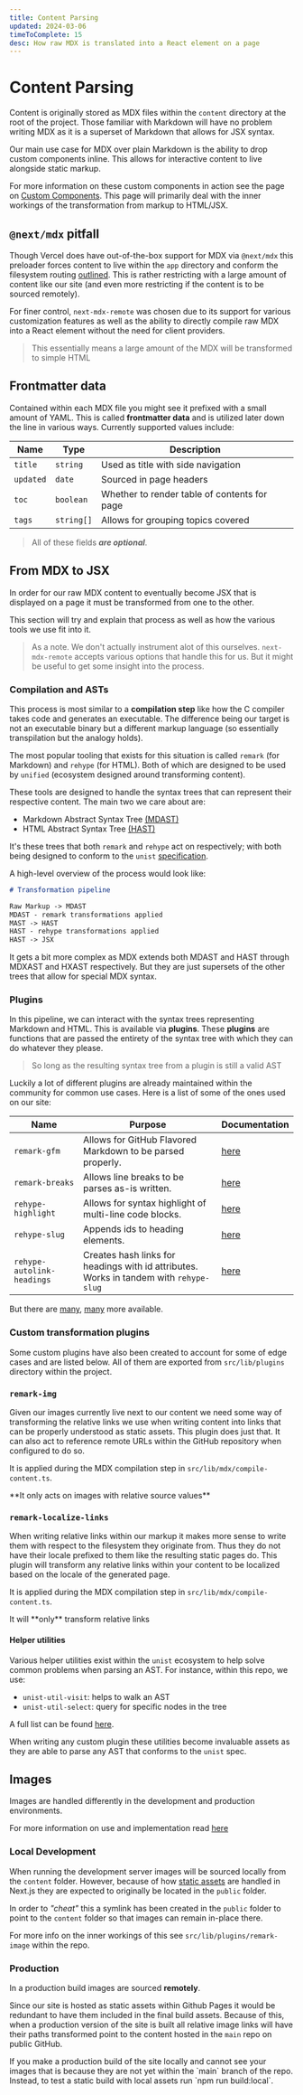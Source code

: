 ```yaml
---
title: Content Parsing
updated: 2024-03-06
timeToComplete: 15
desc: How raw MDX is translated into a React element on a page
---
```


# Content Parsing

Content is originally stored as MDX files within the `content` directory at the root of the project. Those familiar with Markdown will have no problem writing MDX as it is a superset of Markdown that allows for JSX syntax.

Our main use case for MDX over plain Markdown is the ability to drop custom components inline. This allows for interactive content to live alongside static markup.

For more information on these custom components in action see the page on [Custom Components](/docs/custom-components). This page will primarily deal with the inner workings of the transformation from markup to HTML/JSX.

## `@next/mdx` pitfall

Though Vercel does have out-of-the-box support for MDX via `@next/mdx` this preloader forces content to live within the `app` directory and conform the filesystem routing [outlined](https://nextjs.org/docs/app/building-your-application/routing). This is rather restricting with a large amount of content like our site (and even more restricting if the content is to be sourced remotely).

For finer control, `next-mdx-remote` was chosen due to its support for various customization features as well as the ability to directly compile raw MDX into a React element without the need for client providers.

> This essentially means a large amount of the MDX will be transformed to simple HTML

## Frontmatter data

Contained within each MDX file you might see it prefixed with a small amount of YAML. This is called **frontmatter data** and is utilized later down the line in various ways. Currently supported values include:

| Name      | Type       | Description                                  |
| --------- | ---------- | -------------------------------------------- |
| `title`   | `string`   | Used as title with side navigation           |
| `updated` | `date`     | Sourced in page headers                      |
| `toc`     | `boolean`  | Whether to render table of contents for page |
| `tags`    | `string[]` | Allows for grouping topics covered           |

> All of these fields **_are optional_**.

## From MDX to JSX

In order for our raw MDX content to eventually become JSX that is displayed on a page it must be transformed from one to the other.

This section will try and explain that process as well as how the various tools we use fit into it.

> As a note. We don't actually instrument alot of this ourselves. `next-mdx-remote` accepts various options that handle this for us. But it might be useful to get some insight into the process.

### Compilation and ASTs

This process is most similar to a **compilation step** like how the C compiler takes code and generates an executable. The difference being our target is not an executable binary but a different markup language (so essentially transpilation but the analogy holds).

The most popular tooling that exists for this situation is called `remark` (for Markdown) and `rehype` (for HTML). Both of which are designed to be used by `unified` (ecosystem designed around transforming content).

These tools are designed to handle the syntax trees that can represent their respective content. The main two we care about are:

- Markdown Abstract Syntax Tree [(MDAST)](https://github.com/syntax-tree/mdast)
- HTML Abstract Syntax Tree [(HAST)](https://github.com/syntax-tree/hast)

It's these trees that both `remark` and `rehype` act on respectively; with both being designed to conform to the `unist` [specification](https://github.com/syntax-tree/unist).

A high-level overview of the process would look like:

```md
# Transformation pipeline

Raw Markup -> MDAST
MDAST - remark transformations applied
MAST -> HAST
HAST - rehype transformations applied
HAST -> JSX
```

It gets a bit more complex as MDX extends both MDAST and HAST through MDXAST and HXAST respectively. But they are just supersets of the other trees that allow for special MDX syntax.

### Plugins

In this pipeline, we can interact with the syntax trees representing Markdown and HTML. This is available via **plugins**. These **plugins** are functions that are passed the entirety of the syntax tree with which they can do whatever they please.

> So long as the resulting syntax tree from a plugin is still a valid AST

Luckily a lot of different plugins are already maintained within the community for common use cases. Here is a list of some of the ones used on our site:

| Name                       | Purpose                                                                                | Documentation                                                |
| -------------------------- | -------------------------------------------------------------------------------------- | ------------------------------------------------------------ |
| `remark-gfm`               | Allows for GitHub Flavored Markdown to be parsed properly.                             | [here](https://github.com/remarkjs/remark-gfm)               |
| `remark-breaks`            | Allows line breaks to be parses as-is written.                                         | [here](https://github.com/remarkjs/remark-breaks)            |
| `rehype-highlight`         | Allows for syntax highlight of multi-line code blocks.                                 | [here](https://github.com/rehypejs/rehype-highlight)         |
| `rehype-slug`              | Appends ids to heading elements.                                                       | [here](https://github.com/rehypejs/rehype-slug)              |
| `rehype-autolink-headings` | Creates hash links for headings with id attributes. Works in tandem with `rehype-slug` | [here](https://github.com/rehypejs/rehype-autolink-headings) |

But there are [many](https://github.com/remarkjs/remark/blob/main/doc/plugins.md), [many](https://github.com/rehypejs/rehype/blob/main/doc/plugins.md) more available.

### Custom transformation plugins

Some custom plugins have also been created to account for some of edge cases and are listed below. All of them are exported from `src/lib/plugins` directory within the project.

### `remark-img`

Given our images currently live next to our content we need some way of transforming the relative links we use when writing content into links that can be properly understood as static assets. This plugin does just that. It can also act to reference remote URLs within the GitHub repository when configured to do so.

It is applied during the MDX compilation step in `src/lib/mdx/compile-content.ts`.

<Warning>
**It only acts on images with relative source values**
</Warning>

### `remark-localize-links`

When writing relative links within our markup it makes more sense to write them with respect to the filesystem they originate from. Thus they do not have their locale prefixed to them like the resulting static pages do. This plugin will transform any relative links within your content to be localized based on the locale of the generated page.

It is applied during the MDX compilation step in `src/lib/mdx/compile-content.ts`.

<Warning>
It will **only** transform relative links
</Warning>

#### Helper utilities

Various helper utilities exist within the `unist` ecosystem to help solve common problems when parsing an AST. For instance, within this repo, we use:

- `unist-util-visit`: helps to walk an AST
- `unist-util-select`: query for specific nodes in the tree

A full list can be found [here](https://github.com/syntax-tree/unist?tab=readme-ov-file#list-of-utilities).

When writing any custom plugin these utilities become invaluable assets as they are able to parse any AST that conforms to the `unist` spec.

## Images

Images are handled differently in the development and production environments.

For more information on use and implementation read [here](/testing/image-test)

### Local Development

When running the development server images will be sourced locally from the `content` folder. However, because of how [static assets](https://nextjs.org/docs/app/building-your-application/optimizing/static-assets) are handled in Next.js they are expected to originally be located in the `public` folder.

In order to _"cheat"_ this a symlink has been created in the `public` folder to point to the `content` folder so that images can remain in-place there.

For more info on the inner workings of this see `src/lib/plugins/remark-image` within the repo.

### Production

In a production build images are sourced **remotely**.

Since our site is hosted as static assets within Github Pages it would be redundant to have them included in the final build assets. Because of this, when a production version of the site is built all relative image links will have their paths transformed point to the content hosted in the `main` repo on public GitHub.

<Danger>
If you make a production build of the site locally and cannot see your images that is because they are not yet within the `main` branch of the repo. Instead, to test a static build with local assets run `npm run build:local`.
</Danger>

